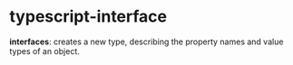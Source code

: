 # typescript-interface

**interfaces**: creates a new type, describing the property names and value types of an object.
